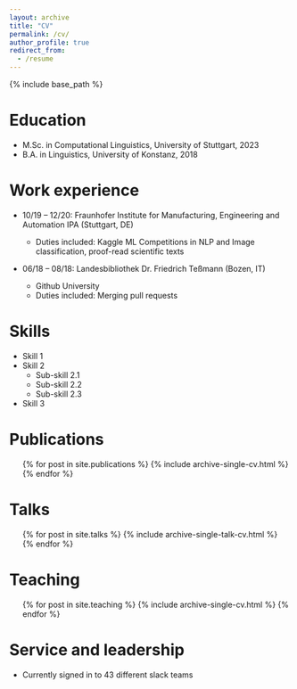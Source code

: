```yaml
---
layout: archive
title: "CV"
permalink: /cv/
author_profile: true
redirect_from:
  - /resume
---
```


{% include base_path %}


Education
======
* M.Sc. in Computational Linguistics, University of Stuttgart, 2023
* B.A. in Linguistics, University of Konstanz, 2018

Work experience
======
* 10/19 – 12/20: Fraunhofer Institute for Manufacturing, Engineering and Automation IPA (Stuttgart, DE)
  * Duties included: Kaggle ML Competitions in NLP and Image classification, proof-read scientific texts

* 06/18 – 08/18: Landesbibliothek Dr. Friedrich Teßmann (Bozen, IT)
  * Github University
  * Duties included: Merging pull requests
  
Skills
======
* Skill 1
* Skill 2
  * Sub-skill 2.1
  * Sub-skill 2.2
  * Sub-skill 2.3
* Skill 3

Publications
======
  <ul>{% for post in site.publications %}
    {% include archive-single-cv.html %}
  {% endfor %}</ul>
  
Talks
======
  <ul>{% for post in site.talks %}
    {% include archive-single-talk-cv.html %}
  {% endfor %}</ul>
  
Teaching
======
  <ul>{% for post in site.teaching %}
    {% include archive-single-cv.html %}
  {% endfor %}</ul>
  
Service and leadership
======
* Currently signed in to 43 different slack teams
